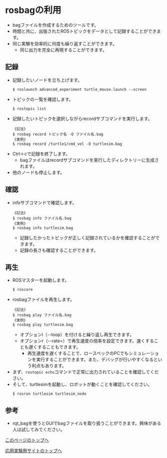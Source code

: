 # rosbagの利用
- bagファイルを作成するためのツールです。
- 時間と共に、出版されたROSトピックをデータとして記録することができます。
- 同じ実験を効率的に何度も繰り返すことができます。
  - 同じ出力を完全に再現することができます。

## 記録
- 記録したいノードを立ち上げます。
  ```
  $ roslaunch advanced_experiment turtle_mouse.launch --screen
  ```
- トピックの一覧を確認します。
  ```
  $ rostopic list
  ```
- 記録したいトピックを選択しながらrecordサブコマンドを実行します。
  ```
  《記法》
  $ rosbag record トピック名 -O ファイル名.bag
  《実例》
  $ rosbag record /turtle1/cmd_vel -O turtlesim.bag
  ```
- Ctrl＋cで記録を終了します。
  - bagファイルはrecordサブコマンドを実行したディレクトリーに生成されます。
- 他のノードも停止します。

## 確認
- infoサブコマンドで確認します。
  ```
  《記法》
  $ rosbag info ファイル名.bag
  《実例》
  $ rosbag info turtlesim.bag
  ```
  - 記録したかったトピックが正しく記録されているかを確認することができます。
  - 記録の長さも確認することができます。

## 再生
- ROSマスターを起動します。
  ```
  $ roscore
  ```
- rosbagファイルを再生します。
  ```
  《記法》
  $ rosbag play ファイル名.bag
  《実例》
  $ rosbag play turtlesim.bag
  ```
  - オプションl（--loop）を付けると繰り返し再生できます。
  - オプションr（--rate=）で再生速度の倍率を設定できます。速くすることも遅くすることもできます。
    - 再生速度を遅くすることで、ロースペックのPCでもシミュレーションを実行することができます。また、デバッグが行いやすくなるという利点もあります。
- まず、`rostopic echo`コマンドで正常に出力されていることを確認してください。
- そして、turtlesimを起動し、ロボットが動くことを確認してください。
  ```
  $ rosrun turtlesim turtlesim_node
  ```

## 参考
- rqt_bagを使うとGUIでbagファイルを取り扱うことができます。興味がある人は試してみてください。

[このページのトップへ](#)

[応用実験用サイトのトップへ](https://stl-apu.github.io/advanced_experiment_2022/)
